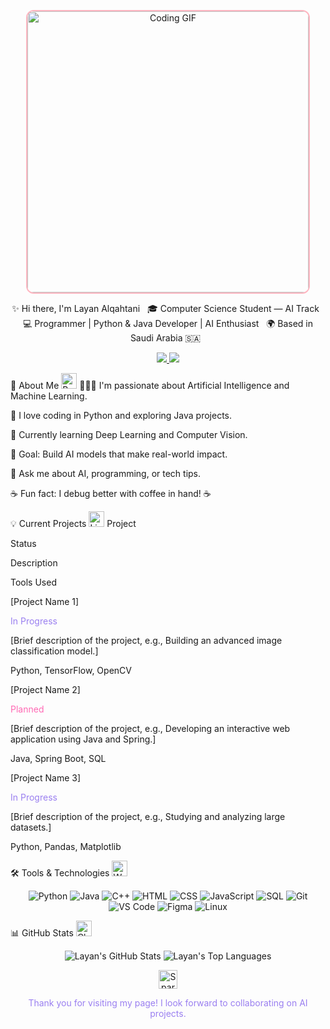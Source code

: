 <div align="center">

<!-- Rectangular Animated Image Area - Width 450 is set for a rectangular shape, with a pink border focus -->

<p align="center">
<img src="https://media0.giphy.com/media/v1.Y2lkPTc5MGI3NjExM2V0NmgwdmNlamF0Zzd0dHZiNDB1YXJ0ZnN4c3Fua2F1dXAxMjZkbyZlcD12MV9pbnRlcm5hbF9naWZfYnlfaWQmY3Q9Zw/LMcB8XospGZO8UQq87/giphy.gif" alt="Coding GIF" width="450" style="border-radius: 12px; border: 2px solid #FFB6C1;" />
</p>

✨ Hi there, I'm Layan Alqahtani  
🎓 Computer Science Student — AI Track  
💻 Programmer | Python & Java Developer | AI Enthusiast  
🌍 Based in Saudi Arabia 🇸🇦  

<!-- Social Links in Lavender and Pink Tones -->

<p align="center">
<a href="https://www.google.com/search?q=https://linkedin.com/in/YOUR_LINKEDIN_USERNAME" target="_blank">
<img src="https://www.google.com/search?q=https://img.shields.io/badge/LinkedIn-Layan_Alqahtani-9A7FF0%3Fstyle%3Dfor-the-badge%26logo%3Dlinkedin%26logoColor%3Dwhite"/>
</a>
<a href="mailto:YOUR_EMAIL@example.com">
<img src="https://www.google.com/search?q=https://img.shields.io/badge/Email-Contact_Me-FFB6C1%3Fstyle%3Dfor-the-badge%26logo%3Dgmail%26logoColor%3Dwhite"/>
</a>
</p>

</div>

🧠 About Me <img src="https://www.google.com/search?q=https://raw.githubusercontent.com/Tarikul-Islam-Anik/Animated-Fluent-Emojis/master/Emojis/Objects/Brain.png" alt="Brain" width="25" height="25" />
👩🏻‍💻 I'm passionate about Artificial Intelligence and Machine Learning.

🐍 I love coding in Python and exploring Java projects.

🤖 Currently learning Deep Learning and Computer Vision.

🎯 Goal: Build AI models that make real-world impact.

💬 Ask me about AI, programming, or tech tips.

☕ Fun fact: I debug better with coffee in hand! ☕  

💡 Current Projects <img src="https://www.google.com/search?q=https://raw.githubusercontent.com/Tarikul-Islam-Anik/Animated-Fluent-Emojis/master/Emojis/Objects/Light%2520Bulb.png" alt="Light Bulb" width="25" height="25" />
Project

Status

Description

Tools Used

[Project Name 1]

<span style="color:#9A7FF0;">In Progress </span>

[Brief description of the project, e.g., Building an advanced image classification model.]

Python, TensorFlow, OpenCV

[Project Name 2]

<span style="color:#FF69B4;">Planned</span>

[Brief description of the project, e.g., Developing an interactive web application using Java and Spring.]

Java, Spring Boot, SQL

[Project Name 3]

<span style="color:#9A7FF0;">In Progress </span>

[Brief description of the project, e.g., Studying and analyzing large datasets.]

Python, Pandas, Matplotlib

🛠️ Tools & Technologies <img src="https://www.google.com/search?q=https://raw.githubusercontent.com/Tarikul-Islam-Anik/Animated-Fluent-Emojis/master/Emojis/Objects/Wrench.png" alt="Wrench" width="25" height="25" />
<!-- Badge colors adjusted to match Lavender (#9A7FF0) and Pink (#FFB6C1) tones -->

<p align="center">
<img src="https://www.google.com/search?q=https://img.shields.io/badge/Python-3670A0%3Fstyle%3Dflat%26logo%3Dpython%26logoColor%3D9A7FF0" alt="Python" />
<img src="https://www.google.com/search?q=https://img.shields.io/badge/Java-007396%3Fstyle%3Dflat%26logo%3Djava%26logoColor%3DFFB6C1" alt="Java" />
<img src="https://www.google.com/search?q=https://img.shields.io/badge/C%252B%252B-00599C%3Fstyle%3Dflat%26logo%3Dc%252B%252B%26logoColor%3D9A7FF0" alt="C++" />
<img src="https://www.google.com/search?q=https://img.shields.io/badge/HTML5-E34F26%3Fstyle%3Dflat%26logo%3Dhtml5%26logoColor%3DFFB6C1" alt="HTML" />
<img src="https://www.google.com/search?q=https://img.shields.io/badge/CSS3-1572B6%3Fstyle%3Dflat%26logo%3Dcss3%26logoColor%3D9A7FF0" alt="CSS" />
<img src="https://www.google.com/search?q=https://img.shields.io/badge/JavaScript-F7DF1E%3Fstyle%3Dflat%26logo%3Djavascript%26logoColor%3DFF69B4" alt="JavaScript" />
<img src="https://www.google.com/search?q=https://img.shields.io/badge/SQL-07405E%3Fstyle%3Dflat%26logo%3Dsqlite%26logoColor%3D9A7FF0" alt="SQL" />
<img src="https://www.google.com/search?q=https://img.shields.io/badge/Git-F05032%3Fstyle%3Dflat%26logo%3Dgit%26logoColor%3DFFB6C1" alt="Git" />
<img src="https://www.google.com/search?q=https://img.shields.io/badge/VS_Code-0078D4%3Fstyle%3Dflat%26logo%3Dvisual-studio-code%26logoColor%3D9A7FF0" alt="VS Code" />
<img src="https://www.google.com/search?q=https://img.shields.io/badge/Figma-F24E1E%3Fstyle%3Dflat%26logo%3Dfigma%26logoColor%3DFF69B4" alt="Figma" />
<img src="https://www.google.com/search?q=https://img.shields.io/badge/Linux-FCC624%3Fstyle%3Dflat%26logo%3Dlinux%26logoColor%3D9A7FF0" alt="Linux" />
</p>

📊 GitHub Stats <img src="https://www.google.com/search?q=https://raw.githubusercontent.com/Tarikul-Islam-Anik/Animated-Fluent-Emojis/master/Emojis/Objects/Chart%2520Increasing.png" alt="Chart Increasing" width="25" height="25" />
<!-- Please replace YOUR_USERNAME with your GitHub username -->

<p align="center">
<!-- GitHub General Stats Card -->
<img src="https://www.google.com/search?q=https://github-readme-stats.vercel.app/api%3Fusername%3DYOUR_USERNAME%26show_icons%3Dtrue%26theme%3Ddefault%26line_height%3D27%26hide_border%3Dtrue%26include_all_commits%3Dtrue%26bg_color%3Dffffff00%26title_color%3D9A7FF0%26icon_color%3DFFB6C1%26text_color%3D333" alt="Layan's GitHub Stats" />

<!-- Top Languages Card -->

<img src="https://www.google.com/search?q=https://github-readme-stats.vercel.app/api/top-langs/%3Fusername%3DYOUR_USERNAME%26layout%3Dcompact%26langs_count%3D6%26theme%3Ddefault%26hide_border%3Dtrue%26bg_color%3Dffffff00%26title_color%3D9A7FF0%26icon_color%3DFFB6C1%26text_color%3D333" alt="Layan's Top Languages" />
</p>

<!-- The final code section has been removed as requested. -->

<div align="center">
<img src="https://www.google.com/search?q=https://raw.githubusercontent.com/Tarikul-Islam-Anik/Animated-Fluent-Emojis/master/Emojis/Objects/Sparkles.png" alt="Sparkles" width="30" height="30" />
<p style="color: #9A7FF0;">Thank you for visiting my page! I look forward to collaborating on AI projects.</p>
</div>
